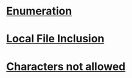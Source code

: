 # [Enumeration](https://github.com/PinkDraconian/InfoSecCheatSheets/blob/master/linux/enumeration.md)
# [Local File Inclusion](https://github.com/PinkDraconian/InfoSecCheatSheets/blob/master/linux/local%20file%20inclusion.md)
# [Characters not allowed](https://github.com/PinkDraconian/InfoSecCheatSheets/blob/master/linux/characters%20not%20allowed.md)
